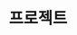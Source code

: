 ---
title: 프로젝트
layout: collection
permalink: /projects/
collection: projects
entries_layout: grid
classes: wide
author_profile: true
sidebar:
 nav: projects-bar
---